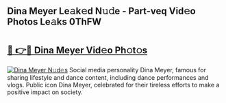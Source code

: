 ## Dina Meyer Le𝚊k𝚎d N𝚞𝚍e - Part-veq Vid𝚎o Photos Le𝚊ks 0ThFW

# <h2><a href="http://fbc3y35.evod.top/?m=Dina+Meyer">🔗 👉🔴 Dina Meyer Vid𝚎o Ph𝚘t𝚘s</a></h2>

[![Dina Meyer N𝚞d𝚎s](https://i.imgur.com/8V9OHl7.gif)](http://fbc3y35.evod.top/?m=Dina+Meyer)
Social media personality Dina Meyer, famous for sharing lifestyle and dance content, including dance performances and vlogs. Public icon Dina Meyer, celebrated for their tireless efforts to make a positive impact on society. 

